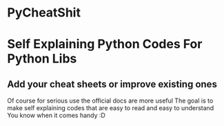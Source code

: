 # PyCheatShit
# Self Explaining Python Codes For Python Libs

Add your cheat sheets or improve existing ones
----------------------------------
Of course for serious use the official docs are more useful
The goal is to make self explaining codes that are easy to read and easy to understand
You know when it comes handy :D
